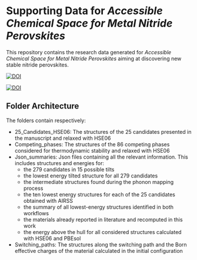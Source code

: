 
# Supporting Data for *Accessible Chemical Space for Metal Nitride Perovskites*

This repository contains the research data generated for *Accessible Chemical Space for Metal Nitride Perovskites* aiming at discovering new stable nitride perovskites.





[![DOI](https://img.shields.io/badge/DOI-link__to__arxiv-blue)](https://arxiv.org/abs/2304.05450)

[![DOI](https://zenodo.org/badge/623976069.svg)](https://zenodo.org/badge/latestdoi/623976069)




## Folder Architecture

The folders contain respectively:

- 25_Candidates_HSE06: The structures of the 25 candidates presented in the manuscript and relaxed with HSE06
- Competing_phases: The structures of the 86 competing phases considered for thermodynamic stability and relaxed with HSE06
- Json_summaries: Json files containing all the relevant information. 
  This includes structures and energies for:
  - the 279 candidates in 15 possible tilts
  - the lowest energy tilted structure for all 279 candidates
  - the intermediate structures found during the phonon mapping process
  - the ten lowest energy structures for each of the 25 candidates obtained with AIRSS
  - the summary of all lowest-energy structures identified in both workflows
  - the materials already reported in literature and recomputed in this work
  - the energy above the hull for all considered structures calculated with HSE06 and PBEsol
- Switching_paths: The structures along the switching path and the Born effective charges of the material calculated in the initial configuration
